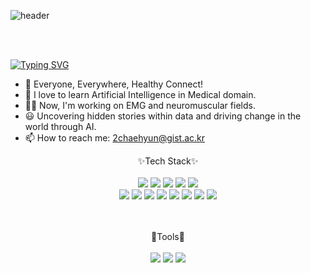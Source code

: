 
![header](https://capsule-render.vercel.app/api?type=venom&text=Chaehyunee)

<br/>
<br/>

[![Typing SVG](https://readme-typing-svg.demolab.com?font=Fira+Code&pause=1000&color=9D69FB&width=435&lines=Welcome+to+Chaehyun's+Github!+;I'm+an+AI+engineer)](https://git.io/typing-svg)
- 🔭 Everyone, Everywhere, Healthy Connect!
- 🌱 I love to learn Artificial Intelligence in Medical domain.
- 🙋‍♀️ Now, I'm working on EMG and neuromuscular fields.
- :smiley: Uncovering hidden stories within data and driving change in the world through AI.
- 📫 How to reach me: 2chaehyun@gist.ac.kr


<div align="center"> 
✨Tech Stack✨
<br/><br/>
<img src="https://img.shields.io/badge/Python-3776AB?style=flat&logo=Python&logoColor=white"/>
<img src="https://img.shields.io/badge/PyTorch-EE4C2C?style=flat&logo=PyTorch&logoColor=white"/>
  <img src="https://img.shields.io/badge/TensorFlow-FF6F00?style=flat&logo=tensorflow&logoColor=white"/>
<img src="https://img.shields.io/badge/pandas-150458?style=flat&logo=pandas&logoColor=white"/>
<img src="https://img.shields.io/badge/VSCode-007ACC?style=flat&logo=VisualStudioCode&logoColor=white">
<br/>
<img src="https://img.shields.io/badge/Flask-000000?style=flat&logo=flask&logoColor=white"/>
<img src="https://img.shields.io/badge/MATLAB-D75A0F?style=flat&logo=MATLAB&logoColor=white"/>
<img src="https://img.shields.io/badge/Android-3DDC84?style=flat&logo=androidstudio&logoColor=white"/>
<img src="https://img.shields.io/badge/Linux-FCC624?style=flat&logo=linux&logoColor=white"/>
<img src="https://img.shields.io/badge/Zsh-F15A24?style=flat&logo=zsh&logoColor=white"/>
<img src="https://img.shields.io/badge/MySQL-4479A1?style=flat&logo=MySQL&logoColor=white"/>
<img src="https://img.shields.io/badge/OpenCV-5C3EE8?style=flat&logo=opencv&logoColor=white"/>
<img src="https://img.shields.io/badge/Spring-6DB33F?style=flat&logo=spring&logoColor=white"/>

<br/><br/>
🔧Tools🔨<br/><br/>
<img src="https://img.shields.io/badge/github-181717?style=for-the-badge&logo=github&logoColor=white">
<img src="https://img.shields.io/badge/Docker-2496ED?style=for-the-badge&logo=docker&logoColor=white">
<img src="https://img.shields.io/badge/Notion-000000?style=for-the-badge&logo=notion&logoColor=white">
</div>
